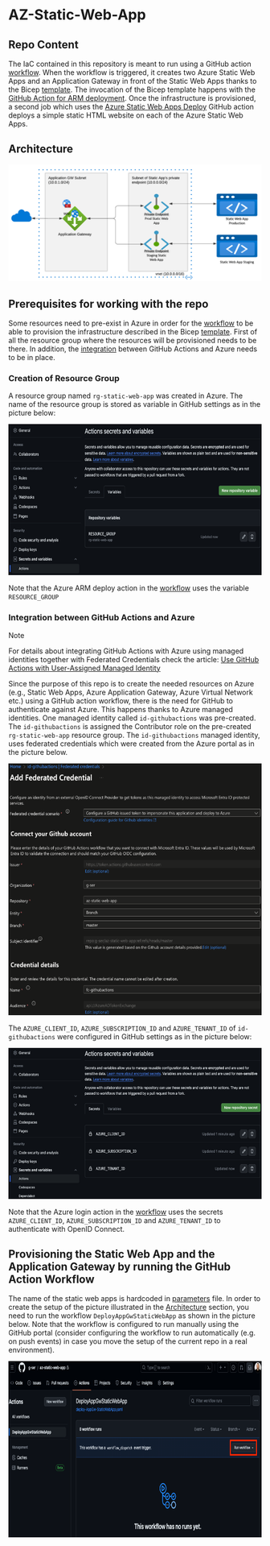 # AZ-Static-Web-App

## Repo Content<a name="repo_content"></a>

The IaC contained in this repository is meant to run using a GitHub action [workflow](/.github/workflows/deploy-AppGw-StaticWebApp.yaml). When the workflow is triggered, it creates two Azure Static Web Apps and an Application Gateway in front of the Static Web Apps thanks to the Bicep [template](/bicep/main.bicep). The invocation of the Bicep template happens with the [GitHub Action for ARM deployment](https://github.com/marketplace/actions/deploy-azure-resource-manager-arm-template). Once the infrastructure is provisioned, a second job which uses the [Azure Static Web Apps Deploy](https://github.com/marketplace/actions/azure-static-web-apps-deploy) GitHub action deploys a simple static HTML website on each of the Azure Static Web Apps.

## Architecture<a name="architecture"></a>

<img src="./assets/images/StaticWebApp.png">


## Prerequisites for working with the repo<a name="prerequisites"></a>

Some resources need to pre-exist in Azure in order for the [workflow](/.github/workflows/deploy-AppGw-StaticWebApp.yaml) to be able to provision the infrastructure described in the Bicep [template](/bicep/main.bicep). First of all the resource group where the resources will be provisioned needs to be there. In addition, the [integration](#integration-between-github-actions-and-azure) between GitHub Actions and Azure needs to be in place.

### Creation of Resource Group

A resource group named ```rg-static-web-app``` was created in Azure. The name of the resource group is stored as variable in GitHub settings as in the picture below:

<img src="./assets/images/AddVariableOnGitHub.png" alt="Adding Variables" width="600" height="300">

Note that the Azure ARM deploy action in the [workflow](/.github/workflows/deploy-AppGw-StaticWebApp.yaml) uses the variable ```RESOURCE_GROUP```

### Integration between GitHub Actions and Azure<a name="integration-github-azure"></a>

> [!NOTE] 
> For details about integrating GitHub Actions with Azure using managed identities together with Federated Credentials check the article: [Use GitHub Actions with User-Assigned Managed Identity](https://yourazurecoach.com/2022/12/29/use-github-actions-with-user-assigned-managed-identity/)

Since the purpose of this repo is to create the needed resources on Azure (e.g., Static Web Apps, Azure Application Gateway, Azure Virtual Network etc.) using a GitHub action workflow, there is the need for GitHub to authenticate against Azure. This happens thanks to Azure managed identities. One managed identity called ```id-githubactions``` was pre-created. The ```id-githubactions``` is assigned the Contributor role on the pre-created ```rg-static-web-app``` resource group. The ```id-githubactions``` managed identity, uses federated credentials which were created from the Azure portal as in the picture below.

<img src="./assets/images/AddFederatedCredential.png" alt="Adding Variables" width="600" height="500">

The ```AZURE_CLIENT_ID```, ```AZURE_SUBSCRIPTION_ID``` and ```AZURE_TENANT_ID``` of ```id-githubactions``` were configured in GitHub settings as in the picture below:

<img src="./assets/images/AddSecretsOnGitHub.png" alt="Adding Variables" width="600" height="300">

Note that the Azure login action in the [workflow](/.github/workflows/deploy-AppGw-StaticWebApp.yaml) uses the secrets ```AZURE_CLIENT_ID```, ```AZURE_SUBSCRIPTION_ID``` and ```AZURE_TENANT_ID``` to authenticate with OpenID Connect.

## Provisioning the Static Web App and the Application Gateway by running the GitHub Action Workflow<a name="provisioning_a_static_web_app"></a>

The name of the static web apps is hardcoded in [parameters](/bicep/main.bicepparam/) file. In order to create the setup of the picture illustrated in the [Architecture](#architecture) section, you need to run the workflow ```DeployAppGwStaticWebApp``` as shown in the picture below. Note that the workflow is configured to run manually using the GitHub portal (consider configuring the workflow to run automatically (e.g. on push events) in case you move the setup of the current repo in a real environment).

<img src="./assets/images/runworkflow.png" alt="Adding Variables" width="750" height="350">
